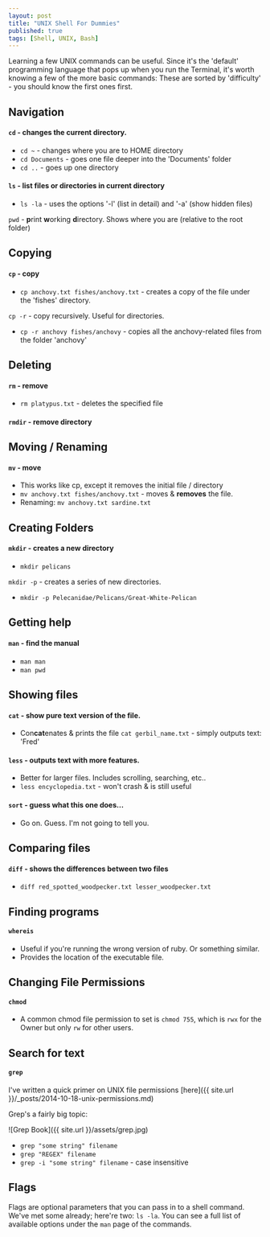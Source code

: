 ```yaml
---
layout: post
title: "UNIX Shell For Dummies"
published: true
tags: [Shell, UNIX, Bash]
---
```

Learning a few UNIX commands can be useful. Since it's the 'default' programming language that pops up when you run the Terminal, it's worth knowing a few of the more basic commands:
These are sorted by 'difficulty' - you should know the first ones first.

## Navigation

#### `cd` - changes the current directory.

- `cd ~` - changes where you are to HOME directory
- `cd Documents`  - goes one file deeper into the 'Documents' folder
- `cd ..` - goes up one directory

#### `ls` - list files or directories in current directory

- `ls -la` - uses the options '-l' (list in detail) and '-a' (show hidden files)

`pwd` - **p**rint **w**orking **d**irectory. Shows where you are (relative to the root folder)

## Copying

#### `cp` - copy

- `cp anchovy.txt fishes/anchovy.txt` - creates a copy of the file under the 'fishes' directory.

`cp -r` - copy recursively. Useful for directories.

- `cp -r anchovy fishes/anchovy` - copies all the anchovy-related files from the folder 'anchovy'

## Deleting

#### `rm` - remove

- `rm platypus.txt` - deletes the specified file

#### `rmdir` - remove directory

## Moving / Renaming

#### `mv` - move

- This works like cp, except it removes the initial file / directory
- `mv anchovy.txt fishes/anchovy.txt` - moves & **removes** the file.
- Renaming: `mv anchovy.txt sardine.txt`

## Creating Folders

#### `mkdir` - creates a new directory

- `mkdir pelicans`

`mkdir -p` - creates a series of new directories.

- `mkdir -p Pelecanidae/Pelicans/Great-White-Pelican`

## Getting help

#### `man` - find the **man**ual

- `man man`
- `man pwd`

## Showing files

#### `cat` - show pure text version of the file.

- Con**cat**enates & prints the file
`cat gerbil_name.txt` - simply outputs text: 'Fred'

#### `less` - outputs text with more features.

- Better for larger files. Includes scrolling, searching, etc..
- `less encyclopedia.txt` - won't crash & is still useful

#### `sort` - guess what this one does...

- Go on. Guess. I'm not going to tell you.

## Comparing files

#### `diff` - shows the **diff**erences between two files

- `diff red_spotted_woodpecker.txt lesser_woodpecker.txt`

## Finding programs

#### `whereis`

- Useful if you're running the wrong version of ruby. Or something similar.
- Provides the location of the executable file.

## Changing File Permissions

#### `chmod`

- A common chmod file permission to set is `chmod 755`, which is `rwx` for the Owner but only `rw` for other users.

## Search for text

#### `grep`

I've written a quick primer on UNIX file permissions [here]({{ site.url }}/_posts/2014-10-18-unix-permissions.md)

Grep's a fairly big topic:

![Grep Book]({{ site.url }}/assets/grep.jpg)

- `grep "some string" filename`
- `grep "REGEX" filename`
- `grep -i "some string" filename` - case insensitive


## Flags

Flags are optional parameters that you can pass in to a shell command. We've met some already; here're two: `ls -la`. You can see a full list of available options under the `man` page of the commands.
